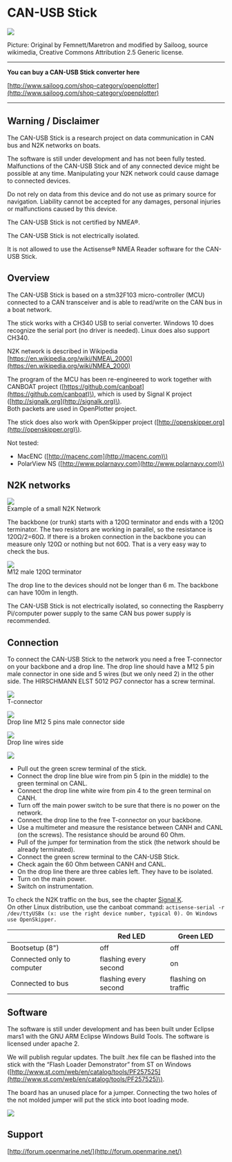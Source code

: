 # CAN-USB Stick

![](n2k_b.jpg)

Picture: Original by Femnett/Maretron and modified by Sailoog, source wikimedia, Creative Commons Attribution 2.5 Generic license.

---

**You can buy a CAN-USB Stick converter here**

[http://www.sailoog.com/shop-category/openplotter](http://www.sailoog.com/shop-category/openplotter)

---

## Warning / Disclaimer

The CAN-USB Stick is a research project on data communication in CAN bus and N2K networks on boats.

The software is still under development and has not been fully tested. Malfunctions of the CAN-USB Stick and of any connected device might be possible at any time. Manipulating your N2K network could cause damage to connected devices.

Do not rely on data from this device and do not use as primary source for navigation. Liability cannot be accepted for any damages, personal injuries or malfunctions caused by this device.

The CAN-USB Stick is not certified by NMEA®.

The CAN-USB Stick is not electrically isolated.

It is not allowed to use the Actisense® NMEA Reader software for the CAN-USB Stick.

## Overview

The CAN-USB Stick is based on a stm32F103 micro-controller \(MCU\) connected to a CAN transceiver and is able to read/write on the CAN bus in a boat network.

The stick works with a CH340 USB to serial converter. Windows 10 does recognize the serial port \(no driver is needed\). Linux does also support CH340.

N2K network is described in Wikipedia [https://en.wikipedia.org/wiki/NMEA\_2000](https://en.wikipedia.org/wiki/NMEA_2000)

The program of the MCU has been re-engineered to work together with CANBOAT project \([https://github.com/canboat](https://github.com/canboat)\), which is used by Signal K project \([http://signalk.org](http://signalk.org)\).  
Both packets are used in OpenPlotter project.

The stick does also work with OpenSkipper project \([http://openskipper.org](http://openskipper.org)\).

Not tested:

* MacENC \([http://macenc.com](http://macenc.com)\)
* PolarView NS \([http://www.polarnavy.com](http://www.polarnavy.com)\)

## N2K networks

![](n2k_a.jpg)  
Example of a small N2K Network

The backbone \(or trunk\) starts with a 120Ω terminator   and ends with a 120Ω terminator. The two resistors are working in parallel, so the resistance is 120Ω/2=60Ω. If there is a broken connection in the backbone you can measure only 120Ω or nothing but not 60Ω. That is a very easy way to check the bus.

![](resistor_conn.jpg)  
M12 male 120Ω terminator

The drop line to the devices should not be longer than 6 m. The backbone can have 100m in length.

The CAN-USB Stick is not electrically isolated, so connecting the Raspberry Pi/computer power supply to the same CAN bus power supply is recommended.

## Connection

To connect the CAN-USB Stick to the network you need a free T-connector on your backbone and a drop line. The drop line should have a M12 5 pin male connector in one side and 5 wires \(but we only need 2\) in the other side. The HIRSCHMANN ELST 5012 PG7 connector has a screw terminal.

![](t-conn.jpg)  
T-connector

![](m12_conn.jpg)  
Drop line M12 5 pins male connector side

![](micro_cable.jpg)  
Drop line wires side

![](can_usb_connect.jpg)

* Pull out the green screw terminal of the stick.
* Connect the drop line blue wire from pin 5 \(pin in the middle\) to the green terminal on CANL.
* Connect the drop line white wire from pin 4 to the green terminal on CANH.
* Turn off the main power switch to be sure that there is no power on the network.
* Connect the drop line to the free T-connector on your backbone.
* Use a multimeter and measure the resistance between CANH and CANL \(on the screws\). The resistance should be around 60 Ohm.
* Pull of the jumper for termination from the stick \(the network should be already terminated\).
* Connect the green screw terminal to the CAN-USB Stick.
* Check again the 60 Ohm between CANH and CANL.
* On the drop line there are three cables left. They have to be isolated.
* Turn on the main power.
* Switch on instrumentation.

To check the N2K traffic on the bus, see the chapter [Signal K](signalk.md).  
On other Linux distribution, use the canboat command: `actisense-serial -r /dev/ttyUSBx (x: use the right device number, typical 0). On Windows use OpenSkipper.`

|  | Red LED | Green LED |
| --- | --- | --- |
| Bootsetup \(8"\) | off | off |
| Connected only to computer | flashing every second | on |
| Connected to bus | flashing every second | flashing on traffic |

## Software

The software is still under development and has been built under Eclipse mars1 with the GNU ARM Eclipse Windows Build Tools. The software is licensed under apache 2.

We will publish regular updates. The built .hex file can be flashed into the stick with the “Flash Loader Demonstrator” from ST on Windows \([http://www.st.com/web/en/catalog/tools/PF257525](http://www.st.com/web/en/catalog/tools/PF257525)\).

The board has an unused place for a jumper. Connecting the two holes of the not molded jumper will put the stick into boot loading mode.

![](can_usb_flashing.png)

## Support

[http://forum.openmarine.net/](http://forum.openmarine.net/)
